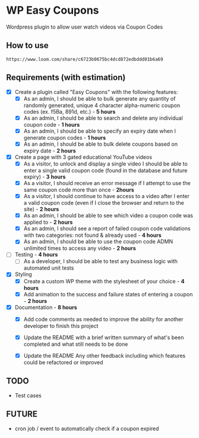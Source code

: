 # WP Easy Coupons

Wordpress plugin to allow user watch videos via Coupon Codes

## How to use
```
https://www.loom.com/share/c6723b0675bc4dcd872edbddd01b6a69

```

## Requirements (with estimation)

- [x] Create a plugin called "Easy Coupons" with the following features:
    - [x] As an admin, I should be able to bulk generate any quantity of randomly generated, unique 4 character alpha-numeric coupon codes (ex. f5Ba, 891d, etc.) - **5 hours**
    - [x] As an admin, I should be able to search and delete any individual coupon code - **1 hours**
    - [x] As an admin, I should be able to specify an expiry date when I generate coupon codes  - **1 hours**
    - [x] As an admin, I should be able to bulk delete coupons based on expiry date  - **2 hours**
- [x] Create a page with 3 gated educational YouTube videos
    - [x] As a visitor, to unlock and display a single video I should be able to enter a single valid coupon code (found in the database and future expiry) - **3 hours**
    - [x] As a visitor, I should receive an error message if I attempt to use the same coupon code more than once - **2hours**
    - [x] As a visitor, I should continue to have access to a video after I enter a valid coupon code (even if I close the browser and return to the site) - **2 hours**
    - [x] As an admin, I should be able to see which video a coupon code was applied to - **2 hours**
    - [x] As an admin, I should see a report of failed coupon code validations with two categories: not found & already used  - **4 hours**
    - [x] As an admin, I should be able to use the coupon code ADMN unlimited times to access any video  - **2 hours**
- [ ] Testing - **4 hours**
    - [ ] As a developer, I should be able to test any business logic with automated unit tests
- [x] Styling
    - [x] Create a custom WP theme with the stylesheet of your choice - **4 hours**
    - [x] Add animation to the success and failure states of entering a coupon - **2 hours**
- [x] Documentation - **8 hours**
    - [x] Add code comments as needed to improve the ability for another developer to finish this project
    - [x] Update the README with a brief written summary of what's been completed and what still needs to be done
    - [x] Update the README Any other feedback including which features could be refactored or improved


## TODO
- Test cases

## FUTURE
- cron job / event to automatically check if a coupon expired
